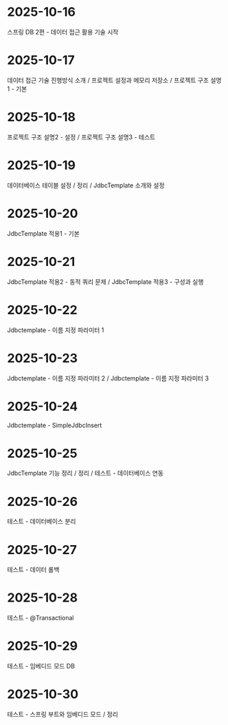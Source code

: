 # 2025-10-16
스프링 DB 2편 - 데이터 접근 활용 기술 시작
# 2025-10-17
데이터 접근 기술 진행방식 소개 / 프로젝트 설정과 메모리 저장소 / 프로젝트 구조 설명 1 - 기본
# 2025-10-18
프로젝트 구조 설명2 - 설정 / 프로젝트 구조 설명3 - 테스트
# 2025-10-19
데이터베이스 테이블 설정 / 정리 / JdbcTemplate 소개와 설정
# 2025-10-20
JdbcTemplate 적용1 - 기본
# 2025-10-21
JdbcTemplate 적용2 - 동적 쿼리 문제 / JdbcTemplate 적용3 - 구성과 실행
# 2025-10-22
Jdbctemplate - 이름 지정 파라미터 1
# 2025-10-23
Jdbctemplate - 이름 지정 파라미터 2 / Jdbctemplate - 이름 지정 파라미터 3
# 2025-10-24
Jdbctemplate - SimpleJdbcInsert
# 2025-10-25
JdbcTemplate 기능 정리 / 정리 / 테스트 - 데이터베이스 연동
# 2025-10-26
테스트 - 데이터베이스 분리 
# 2025-10-27
테스트 - 데이터 롤백
# 2025-10-28
테스트 - @Transactional
# 2025-10-29
테스트 - 임베디드 모드 DB
# 2025-10-30
테스트 - 스프링 부트와 임베디드 모드 / 정리
